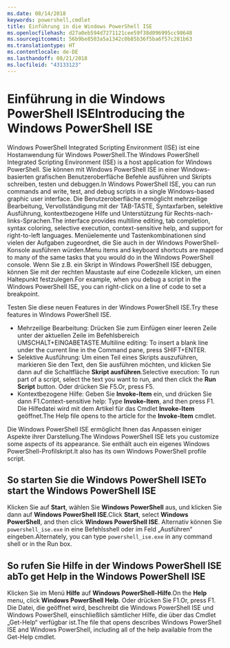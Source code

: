 ```yaml
---
ms.date: 08/14/2018
keywords: powershell,cmdlet
title: Einführung in die Windows PowerShell ISE
ms.openlocfilehash: d27a0eb594d7271121cee59f38d096995cc98648
ms.sourcegitcommit: 56b9be8503a5a1342c0b85b36f5ba6f57c281b63
ms.translationtype: HT
ms.contentlocale: de-DE
ms.lasthandoff: 08/21/2018
ms.locfileid: "43133123"
---
```

# <a name="introducing-the-windows-powershell-ise"></a><span data-ttu-id="8407e-103">Einführung in die Windows PowerShell ISE</span><span class="sxs-lookup"><span data-stu-id="8407e-103">Introducing the Windows PowerShell ISE</span></span>

<span data-ttu-id="8407e-104">Windows PowerShell Integrated Scripting Environment (ISE) ist eine Hostanwendung für Windows PowerShell.</span><span class="sxs-lookup"><span data-stu-id="8407e-104">The Windows PowerShell Integrated Scripting Environment (ISE) is a host application for Windows PowerShell.</span></span> <span data-ttu-id="8407e-105">Sie können mit Windows PowerShell ISE in einer Windows-basierten grafischen Benutzeroberfläche Befehle ausführen und Skripts schreiben, testen und debuggen.</span><span class="sxs-lookup"><span data-stu-id="8407e-105">In Windows PowerShell ISE, you can run commands and write, test, and debug scripts in a single Windows-based graphic user interface.</span></span> <span data-ttu-id="8407e-106">Die Benutzeroberfläche ermöglicht mehrzeilige Bearbeitung, Vervollständigung mit der TAB-TASTE, Syntaxfarben, selektive Ausführung, kontextbezogene Hilfe und Unterstützung für Rechts-nach-links-Sprachen.</span><span class="sxs-lookup"><span data-stu-id="8407e-106">The interface provides multiline editing, tab completion, syntax coloring, selective execution, context-sensitive help, and support for right-to-left languages.</span></span> <span data-ttu-id="8407e-107">Menüelemente und Tastenkombinationen sind vielen der Aufgaben zugeordnet, die Sie auch in der Windows PowerShell-Konsole ausführen würden.</span><span class="sxs-lookup"><span data-stu-id="8407e-107">Menu items and keyboard shortcuts are mapped to many of the same tasks that you would do in the Windows PowerShell console.</span></span> <span data-ttu-id="8407e-108">Wenn Sie z.B. ein Skript in Windows PowerShell ISE debuggen, können Sie mit der rechten Maustaste auf eine Codezeile klicken, um einen Haltepunkt festzulegen.</span><span class="sxs-lookup"><span data-stu-id="8407e-108">For example, when you debug a script in the Windows PowerShell ISE, you can right-click on a line of code to set a breakpoint.</span></span>

<span data-ttu-id="8407e-109">Testen Sie diese neuen Features in der Windows PowerShell ISE.</span><span class="sxs-lookup"><span data-stu-id="8407e-109">Try these features in Windows PowerShell ISE.</span></span>

- <span data-ttu-id="8407e-110">Mehrzeilige Bearbeitung: Drücken Sie zum Einfügen einer leeren Zeile unter der aktuellen Zeile im Befehlsbereich UMSCHALT+EINGABETASTE.</span><span class="sxs-lookup"><span data-stu-id="8407e-110">Multiline editing: To insert a blank line under the current line in the Command pane, press SHIFT+ENTER.</span></span>
- <span data-ttu-id="8407e-111">Selektive Ausführung: Um einen Teil eines Skripts auszuführen, markieren Sie den Text, den Sie ausführen möchten, und klicken Sie dann auf die Schaltfläche **Skript ausführen**.</span><span class="sxs-lookup"><span data-stu-id="8407e-111">Selective execution: To run part of a script, select the text you want to run, and then click the **Run Script** button.</span></span> <span data-ttu-id="8407e-112">Oder drücken Sie F5.</span><span class="sxs-lookup"><span data-stu-id="8407e-112">Or, press F5.</span></span>
- <span data-ttu-id="8407e-113">Kontextbezogene Hilfe: Geben Sie **Invoke-Item** ein, und drücken Sie dann F1.</span><span class="sxs-lookup"><span data-stu-id="8407e-113">Context-sensitive help: Type **Invoke-Item**, and then press F1.</span></span> <span data-ttu-id="8407e-114">Die Hilfedatei wird mit dem Artikel für das Cmdlet **Invoke-Item** geöffnet.</span><span class="sxs-lookup"><span data-stu-id="8407e-114">The Help file opens to the article for the **Invoke-Item** cmdlet.</span></span>

<span data-ttu-id="8407e-115">Die Windows PowerShell ISE ermöglicht Ihnen das Anpassen einiger Aspekte ihrer Darstellung.</span><span class="sxs-lookup"><span data-stu-id="8407e-115">The Windows PowerShell ISE lets you customize some aspects of its appearance.</span></span> <span data-ttu-id="8407e-116">Sie enthält auch ein eigenes Windows PowerShell-Profilskript.</span><span class="sxs-lookup"><span data-stu-id="8407e-116">It also has its own Windows PowerShell profile script.</span></span>

## <a name="to-start-the-windows-powershell-ise"></a><span data-ttu-id="8407e-117">So starten Sie die Windows PowerShell ISE</span><span class="sxs-lookup"><span data-stu-id="8407e-117">To start the Windows PowerShell ISE</span></span>

<span data-ttu-id="8407e-118">Klicken Sie auf **Start**, wählen Sie **Windows PowerShell** aus, und klicken Sie dann auf **Windows PowerShell ISE**.</span><span class="sxs-lookup"><span data-stu-id="8407e-118">Click **Start**, select **Windows PowerShell**, and then click **Windows PowerShell ISE**.</span></span>
<span data-ttu-id="8407e-119">Alternativ können Sie `powershell_ise.exe` in eine Befehlsshell oder im Feld „Ausführen“ eingeben.</span><span class="sxs-lookup"><span data-stu-id="8407e-119">Alternately, you can type `powershell_ise.exe` in any command shell or in the Run box.</span></span>

## <a name="to-get-help-in-the-windows-powershell-ise"></a><span data-ttu-id="8407e-120">So rufen Sie Hilfe in der Windows PowerShell ISE ab</span><span class="sxs-lookup"><span data-stu-id="8407e-120">To get Help in the Windows PowerShell ISE</span></span>

<span data-ttu-id="8407e-121">Klicken Sie im Menü **Hilfe** auf **Windows PowerShell-Hilfe**.</span><span class="sxs-lookup"><span data-stu-id="8407e-121">On the **Help** menu, click **Windows PowerShell Help**.</span></span> <span data-ttu-id="8407e-122">Oder drücken Sie F1.</span><span class="sxs-lookup"><span data-stu-id="8407e-122">Or, press F1.</span></span> <span data-ttu-id="8407e-123">Die Datei, die geöffnet wird, beschreibt die Windows PowerShell ISE und Windows PowerShell, einschließlich sämtlicher Hilfe, die über das Cmdlet „Get-Help“ verfügbar ist.</span><span class="sxs-lookup"><span data-stu-id="8407e-123">The file that opens describes Windows PowerShell ISE and Windows PowerShell, including all of the help available from the Get-Help cmdlet.</span></span>
